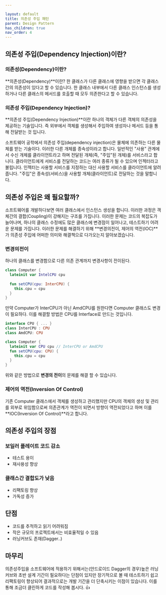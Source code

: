 ```yaml
---

layout: default
title: 의존성 주입 패턴
parent: Design Pattern
has_children: true
nav_order: 4
---
```


## 의존성 주입(Dependency Injection)이란?

### 의존성(Dependency)이란?

**의존성(Dependency)**이란? 한 클래스가 다른 클래스에 영향을 받으면 각 클래스 간의 의존성이 있다고 할 수 있습니다. 한 클래스 내부에서 다른 클래스 인스턴스를 생성하거나 다른 클래스의 메서드를 호출할 때 모두 의존한다고 할 수 있습니다.



### 의존성 주입(Dependency Injection)?

**의존성 주입(Dependency Injection)**이란 하나의 객체가 다른 객체의 의존성을 제공하는 기술입니다. 즉  외부에서 객체를 생성해서 주입하여 생성자나 메서드 등을 통해 전달받는 것 입니다.

소프트웨어 공학에서 의존성 주입(dependency injection)은 물체에 의존하는 다른 물체를 받는 기술이다. 이러한 다른 개체를 종속성이라고 합니다. 일반적인 "사용" 관계에서 수신 개체를 클라이언트라고 하며 전달된 개체(즉, "주입"된 개체)를 서비스라고 합니다. 클라이언트에게 서비스를 전달하는 코드는 여러 종류가 될 수 있으며 인젝터라고 불립니다. 인젝터는 사용할 서비스를 지정하는 대신 사용할 서비스를 클라이언트에 알려줍니다. "주입"은 종속성(서비스)을 사용할 개체(클라이언트)로 전달하는 것을 말합니다.

## 의존성 주입은 왜 필요할까?

소프트웨어를 개발하다보면 여러 클래스에서 인스턴스 생성을 합니다. 이러한 과정은 객체간의 결합(Coupling)이 강해지는 구조를 가집니다. 이러한 문제는 코드의 복잡도가 늘어나며, 하나의 클래스 수정에도 많은 클래스에 변경점이 일어나고, 테스트하기 어려운 문제를 가집니다. 이러한 문제를 해결하기 위해 **변경의전이, 제어의 역전(IOC)**가 의존성 주입에 어떠한 의미와 해결책으로 다가오는지 알아보겠습니다.

### 변경의전이

하나의 클래스를 변경함으로 다른 의존 관계까지 변경사항이 전이된다.

```kotlin
class Computer {
  lateinit var IntelCPU cpu
  
  fun setCPU(cpu: InterCPU) {
    this.cpu = cpu
  }
}
```

만약 Computer가 InterCPU가 아닌 AmdCPU를 원한다면 Computer 클래스도 변경이 필요하다. 이를 해결할 방법은 CPU를 Interface로 만드는 것입니다.

``` kotlin
interface CPU { ... }
class InterCPU : CPU
class AmdCPU: CPU

class Computer {
  lateinit var CPU cpu // InterCPU or AmdCPU
  fun setCPU(cpu: CPU) {
    this.cpu = cpu
  }
}
```

위와 같은 방법으로 **변경의 전이**의 문제를 해결 할 수 있습니다.

### 제어의 역전(Inversion Of Control)

기존 Computer 클래스에서 객체를 생성하고 관리했지만 CPU의 객체의 생성 및 관리를 외부로 위임함으로써 의존관계가 역전이 되면서 방향이 역전되었다고 하며 이를 **IOC(Inversion Of Control)**라고 합니다.



## 의존성 주입의 장점

### 보일러 플레이트 코드 감소

- 테스트 용이
- 재사용성 향상

### 클래스간 결합도가 낮음

- 리팩토링 향상
- 가독성 증가

## 단점

- 코드를 추적하고 읽기 어려워짐
- 작은 규모의 프로젝트에서는 비효율적일 수 있음
- 러닝커브도 존재(Dagger..)



## 마무리

의존성주입을 소프트웨어에 적용하기 위해서는(안드로이드 Dagger의 경우)높은 러닝커브와 초반 설계 기간이 필요하다는 단점이 있지만 장기적으로 볼 때 테스트하기 쉽고 리팩토링이 향상되어 결과적으로는 개발 기간을 더 단축시키는 이점이 있습니다. 이를 통해 조금더 클린하게 코드를 작성해 봅시다. 👍
